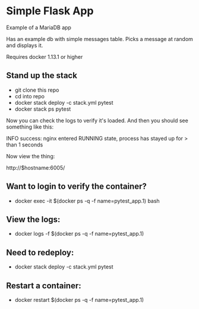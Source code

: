 # Simple Flask App

Example of a MariaDB app

Has an example db with simple messages table.  Picks a message at random and displays it.

Requires docker 1.13.1 or higher

## Stand up the stack

* git clone this repo
* cd into repo
* docker stack deploy -c stack.yml pytest
* docker stack ps pytest

Now you can check the logs to verify it's loaded.  And then you should see something like this:

  INFO success: nginx entered RUNNING state, process has stayed up for > than 1 seconds

Now view the thing:

http://$hostname:6005/

## Want to login to verify the container?

* docker exec -it $(docker ps -q -f name=pytest_app.1) bash

## View the logs:

* docker logs -f $(docker ps -q -f name=pytest_app.1)

## Need to redeploy:

* docker stack deploy -c stack.yml pytest

## Restart a container:

* docker restart $(docker ps -q -f name=pytest_app.1)

